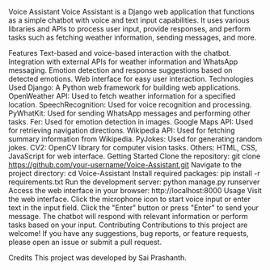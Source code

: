 Voice Assistant
Voice Assistant is a Django web application that functions as a simple chatbot with voice and text input capabilities. It uses various libraries and APIs to process user input, provide responses, and perform tasks such as fetching weather information, sending messages, and more.

Features
Text-based and voice-based interaction with the chatbot.
Integration with external APIs for weather information and WhatsApp messaging.
Emotion detection and response suggestions based on detected emotions.
Web interface for easy user interaction.
Technologies Used
Django: A Python web framework for building web applications.
OpenWeather API: Used to fetch weather information for a specified location.
SpeechRecognition: Used for voice recognition and processing.
PyWhatKit: Used for sending WhatsApp messages and performing other tasks.
Fer: Used for emotion detection in images.
Google Maps API: Used for retrieving navigation directions.
Wikipedia API: Used for fetching summary information from Wikipedia.
PyJokes: Used for generating random jokes.
CV2: OpenCV library for computer vision tasks.
Others: HTML, CSS, JavaScript for web interface.
Getting Started
Clone the repository: git clone https://github.com/your-username/Voice-Assistant.git
Navigate to the project directory: cd Voice-Assistant
Install required packages: pip install -r requirements.txt
Run the development server: python manage.py runserver
Access the web interface in your browser: http://localhost:8000
Usage
Visit the web interface.
Click the microphone icon to start voice input or enter text in the input field.
Click the "Enter" button or press "Enter" to send your message.
The chatbot will respond with relevant information or perform tasks based on your input.
Contributing
Contributions to this project are welcome! If you have any suggestions, bug reports, or feature requests, please open an issue or submit a pull request.

Credits
This project was developed by Sai Prashanth.



